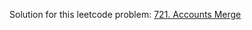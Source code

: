 Solution for this leetcode problem: [721. Accounts Merge](https://leetcode.com/problems/accounts-merge/)
